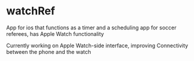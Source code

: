 # watchRef
App for ios that functions as a timer and a scheduling app for soccer referees, has Apple Watch functionality

Currently working on Apple Watch-side interface, improving Connectivity between the phone and the watch
